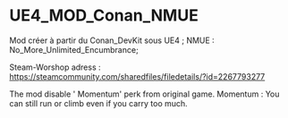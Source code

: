 # UE4_MOD_Conan_NMUE
Mod créer à partir du Conan_DevKit sous UE4 ;
NMUE : No_More_Unlimited_Encumbrance;

Steam-Worshop adress : https://steamcommunity.com/sharedfiles/filedetails/?id=2267793277

The mod disable ' Momentum' perk from original game.
Momentum : You can still run or climb even if you carry too much.
